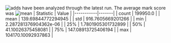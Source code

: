 ![adds](https://img.shields.io/badge/199950-addresses-yellow) have been analyzed through the latest run.
The average mark score was ![mean](https://img.shields.io/badge/~-139-yellow)
| Statistic | Value |
|-----------|-------|
| count | 199950.0 |
| mean | 139.69844772294945 |
| std | 916.7605669201266 |
| min | 2.287281376904362e-06 |
| 25% | 1.7801905301732899 |
| 50% | 41.10026375458081 |
| 75% | 147.08913725406194 |
| max | 104170.10092937863 |
